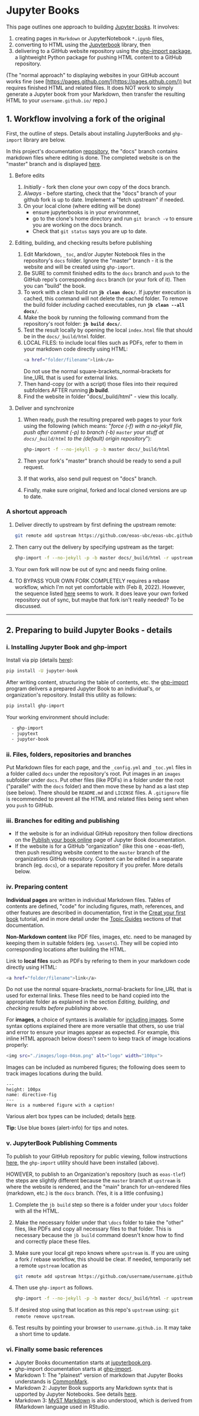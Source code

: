# Jupyter Books

This page outlines one approach to building [Jupyter books](https://jupyterbook.org/intro.html). It involves:

1. creating pages in `Markdown` or JupyterNotebook `*.ipynb` files,
2. converting to HTML using the [Jupyterbook](https://jupyterbook.org/intro.html) library, then
3. delivering to a GitHub website repository using the [ghp-import package](https://pypi.org/project/ghp-import/), a lightweight Python package for pushing HTML content to a GitHub repository.

(The "normal approach" to displaying websites in your GitHub account works fine (see [https://pages.github.com/](https://pages.github.com/)) but requires finished HTML and related files. It does NOT work to simply generate a Jupyter book from your Markdown, then transfer the resulting HTML to your `username.github.io/` repo.)

## 1. Workflow involving a fork of the original

First, the outline of steps. Details about installing JupyterBooks and `ghp-import` library are below.

In this project's documentation [repository](https://github.com/eoas-ubc/eoas-ubc.github.io), the "docs" branch contains markdown files where editing is done. The completed website is on the "master" branch and is displayed [here](https://eoas-ubc.github.io/index.html).

1. Before edits
   1. _Initially_ - fork then clone your own copy of the docs branch.
   2. _Always_ - before starting, check that the "docs" branch of your github fork is up to date. Implement a "fetch upstream" if needed.
   3. On your local clone (where editing will be done)
      - ensure jupyterbooks is in your environmnet,
      - go to the clone's home directory and run `git branch -v` to ensure you are working on the docs branch.
      - Check that `git status` says you are up to date.

2. Editing, building, and checking results before publishing
   1. Edit Markdown, `_toc`, and/or Jupyter Notebook files in the repository's `docs` folder. Ignore the "master" branch - it is the website and will be created using `ghp-import`.
   2. Be SURE to commit finished edits to the `docs` branch and `push` to the GitHub repo's corresponding `docs` branch (or your fork of it). Then you can "build" the book.
   3. To work with a clean build run **`jb clean docs/`**. If jupyter execution is cached, this command will not delete the cached folder. To remove the build folder _including_ cached executables, run **`jb clean --all docs/`**.
   4. Make the book by running the following command from the repository's root folder: **`jb build docs/`**.
   5. Test the result locally by opening the local `index.html` file that should be in the `docs/_build/html` folder.
   6. LOCAL FILES: to include local files such as PDFs, refer to them in your markdown code directly using HTML:
      ```bash
      <a href="folder/filename">link</a>
      ```
      Do not use the normal square-brackets_normal-brackets for line_URL that is used for external links.
   7. Then hand-copy (or with a script) those files into their required subfolders AFTER running **jb build**.
   8. Find the website in folder "docs/_build/html" - view this locally.

3. Deliver and synchronize
   1. When ready, push the resulting prepared web pages to your fork using the following (which means: "_force (-f) with a no-jekyll file, push after commit (-p) to branch (-b) `master` your stuff at `docs/_build/html` to the (default) origin repository_"):

      ```bash
      ghp-import -f --no-jekyll -p -b master docs/_build/html
      ```

   2. Then your fork's "master" branch should be ready to send a pull request.
   3. If that works, also send pull request on "docs" branch.
   4. Finally, make sure original, forked and local cloned versions are up to date.

### A shortcut approach

1. Deliver directly to upstream by first defining the upstream remote:

   ```bash
   git remote add upstream https://github.com/eoas-ubc/eoas-ubc.github.io
   ```

2. Then carry out the delivery by specifying upstream as the target:

   ```bash
   ghp-import -f --no-jekyll -p -b master docs/_build/html -r upstream
   ```

3. Your own fork will now be out of sync and needs fixing online.
4. TO BYPASS YOUR OWN FORK COMPLETELY requires a rebase workflow, which I'm not yet comfortable with (Feb 8, 2022). However, the sequence listed [here](https://medium.com/@topspinj/how-to-git-rebase-into-a-forked-repo-c9f05e821c8a) seems to work. It does leave your own forked repository out of sync, but maybe that fork isn't really needed? To be discussed.  

---
## 2. Preparing to build Jupyter Books - details

### i. Installing Jupyter Book and ghp-import

Install via pip (details [here](https://jupyterbook.org/start/overview.html)):

```bash
pip install -U jupyter-book
```

After writing content, structuring the table of contents, etc. the [ghp-import](https://pypi.org/project/ghp-import/) program delivers a prepared Jupyter Book to an individual's, or organization's repository. Install this utility as follows:

```bash
pip install ghp-import
```

Your working environment should include:

```bash
  - ghp-import
  - jupytext
  - jupyter-book
```

### ii. Files, folders, repositories and branches

Put Markdown files for each page, and the `_config.yml` and `_toc.yml` files in a folder called `docs` under the repository's root. Put images in an `images` subfolder under `docs`. Put other files (like PDFs) in a folder under the root ("parallel" with the `docs` folder) and then move these by hand as a last step (see below). There should be `README.md` and `LICENSE` files. A `.gitignore` file is recommended to prevent all the HTML and related files being sent when you `push` to GitHub.

### iii. Branches for editing and publishing

- If the website is for an individual GitHub repository then follow directions on the [Publish your book online](https://jupyterbook.org/start/publish.html#publish-your-book-online-with-github-pages) page of Jupyter Book documentation.
- If the website is for a GitHub "organization" (like this one - eoas-tlef), then push resulting website content to the `master` branch of the organizations GitHub repository. Content can be edited in a separate branch (eg. `docs`), or a separate repository if you prefer. More details below.

### iv. Preparing content

**Individual pages** are written in individual Markdown files. Tables of contents are defined, "code" for including figures, math, references, and other features are described in documentation, first in the [Creat your first book](https://jupyterbook.org/start/your-first-book.html) tutorial, and in more detail under the [Topic Guides](https://jupyterbook.org/basics/organize.html) sections of that documentation.

**Non-Markdown content** like PDF files, images, etc. need to be managed by keeping them in suitable folders (eg. `\assets`). They will be copied into corresponding locations after building the HTML.

Link to **local files** such as PDFs by refering to them in your markdown code directly using HTML:

```bash
<a href="folder/filename">link</a>
```
Do not use the normal square-brackets_normal-brackets for line_URL that is used for external links. These files need to be hand copied into the appropriate folder as explained in the section _Editing, building, and checking results before publishing_ above.

For **images**, a choice of syntaxes is available for [including images](https://jupyterbook.org/content/figures.html). Some syntax options explained there are more versatile that others, so use trial and error to ensure your images appear as expected. For example, this inline HTML approach below doesn't seem to keep track of image locations properly:

```bash
<img src="./images/logo-04sm.png" alt="logo" width="100px">
```

Images can be included as numbered figures; the following does seem to track images locations during the build.

```{figure} ./images/logo-04sm.png
---
height: 100px
name: directive-fig
---
Here is a numbered figure with a caption!
```
Various alert box types can be included; details [here](https://jupyterbook.org/content/content-blocks.html).
<div class="alert alert-block alert-info">
<b>Tip:</b> Use blue boxes (alert-info) for tips and notes.
</div>


### v. JupyterBook Publishing Comments

To publish to your GitHub repository for public viewing, follow instructions [here](https://jupyterbook.org/start/publish.html#publish-your-book-online-with-github-pages), the `ghp-import` utility should have been installed (above).

HOWEVER, to publish to an Organization's repository (such as `eoas-tlef`) the steps are slightly different because the `master` branch at `upstream` is where the website is rendered, and the "main" branch for un-rendered files (markdown, etc.) is the `docs` branch. (Yes, it is a  little confusing.)

1. Complete the `jb build` step so there is a folder under your `\docs` folder with all the HTML.

2. Make the necessary folder under that `\docs` folder to take the "other" files, like PDFs and copy all necessary files to that folder. This is necessary because the `jb build` command doesn't know how to find and correctly place these files.

3. Make sure your local git repo knows where `upstream` is. If you are using a fork / rebase workflow, this should be clear. If needed, temporarily set a remote `upstream` location as

   ```bash
   git remote add upstream https://github.com/username/username.github.io
   ```

4. Then use `ghp-import` as follows.

   ```bash
   ghp-import -f --no-jekyll -p -b master docs/_build/html -r upstream   
   ```

5. If desired stop using that location as this repo's `upstream` using: `git remote remove upstream`.

6. Test results by pointing your browser to `username.github.io`. It may take a short time to update.

### vi. Finally some basic references

- Jupyter Books documentation starts at [jupyterbook.org](https://jupyterbook.org/intro.html).
- ghp-import documentation starts at [ghp-import](https://github.com/c-w/ghp-import).
- Markdown 1: The "plainest" version of markdown that Jupyter Books understands is [CommonMark](https://commonmark.org/).
- Markdown 2: Jupyter Book supports any Markdown syntx that is upported by Jupyter Notebooks. See details [here](https://jupyterbook.org/file-types/markdown.html).
- Markdown 3: [MyST Markdown](https://jupyterbook.org/content/myst.html) is also understood, which is derived from RMarkdown language used in RStudio.
